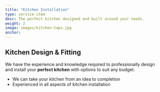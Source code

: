 ```yaml
---
title: "Kitchen Installation"
type: service-item
desc: The perfect kitchen designed and built around your needs.
weight: 2
image: images/kitchen-taps.jpg
anchor:
---
```

## Kitchen Design & Fitting

We have the experience and knowledge required to professionally design and install your **perfect kitchen** with options to suit any budget.

* We can take your kitchen from an idea to completion 
* Experienced in all aspects of kitchen installation
